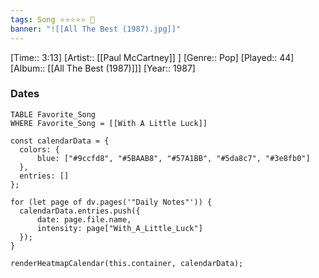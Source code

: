 ```yaml
---
tags: Song ⭐⭐⭐⭐⭐ 💛
banner: "![[All The Best (1987).jpg]]"
---
```

[Time:: 3:13]
[Artist:: [[Paul McCartney]] ]
[Genre:: Pop]
[Played:: 44]
[Album:: [[All The Best (1987)]]]
[Year:: 1987]
### Dates
````dataview
TABLE Favorite_Song
WHERE Favorite_Song = [[With A Little Luck]]
````

  ```dataviewjs
const calendarData = { 
	colors: { 
		blue: ["#9ccfd8", "#5BAAB8", "#57A1BB", "#5da8c7", "#3e8fb0"] 
	}, 
	entries: [] 
}; 

for (let page of dv.pages('"Daily Notes"')) { 
	calendarData.entries.push({ 
		date: page.file.name, 
		intensity: page["With_A_Little_Luck"]
	}); 
} 

renderHeatmapCalendar(this.container, calendarData);
```
